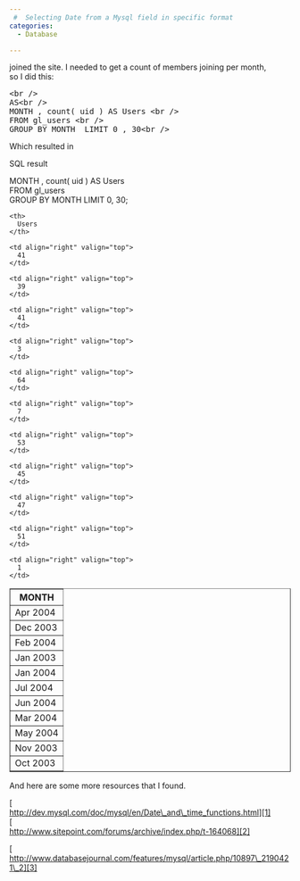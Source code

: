 ```yaml
---
 #  Selecting Date from a Mysql field in specific format
categories:
  - Database

---
```

joined the site. I needed to get a count of members joining per month,  
so I did this:

<pre>&lt;br /&gt;
AS&lt;br /&gt;
MONTH , count( uid ) AS Users &lt;br /&gt;
FROM gl_users &lt;br /&gt;
GROUP BY MONTH  LIMIT 0 , 30&lt;br /&gt;</pre>

Which resulted in 

SQL result 

MONTH , count( uid ) AS Users  
FROM gl_users  
GROUP BY MONTH LIMIT 0, 30; 

<table border="1" cellpadding="2" cellspacing="0">
  <tr>
    <th>
      MONTH
    </th>
    
    <th>
      Users
    </th>
  </tr>
  
  <tr>
    <td valign="top">
      Apr 2004
    </td>
    
    <td align="right" valign="top">
      41
    </td>
  </tr>
  
  <tr>
    <td valign="top">
      Dec 2003
    </td>
    
    <td align="right" valign="top">
      39
    </td>
  </tr>
  
  <tr>
    <td valign="top">
      Feb 2004
    </td>
    
    <td align="right" valign="top">
      41
    </td>
  </tr>
  
  <tr>
    <td valign="top">
      Jan 2003
    </td>
    
    <td align="right" valign="top">
      3
    </td>
  </tr>
  
  <tr>
    <td valign="top">
      Jan 2004
    </td>
    
    <td align="right" valign="top">
      64
    </td>
  </tr>
  
  <tr>
    <td valign="top">
      Jul 2004
    </td>
    
    <td align="right" valign="top">
      7
    </td>
  </tr>
  
  <tr>
    <td valign="top">
      Jun 2004
    </td>
    
    <td align="right" valign="top">
      53
    </td>
  </tr>
  
  <tr>
    <td valign="top">
      Mar 2004
    </td>
    
    <td align="right" valign="top">
      45
    </td>
  </tr>
  
  <tr>
    <td valign="top">
      May 2004
    </td>
    
    <td align="right" valign="top">
      47
    </td>
  </tr>
  
  <tr>
    <td valign="top">
      Nov 2003
    </td>
    
    <td align="right" valign="top">
      51
    </td>
  </tr>
  
  <tr>
    <td valign="top">
      Oct 2003
    </td>
    
    <td align="right" valign="top">
      1
    </td>
  </tr>
</table>

And here are some more resources that I found.

[  
http://dev.mysql.com/doc/mysql/en/Date\_and\_time_functions.html][1]  
[  
http://www.sitepoint.com/forums/archive/index.php/t-164068][2]

[  
http://www.databasejournal.com/features/mysql/article.php/10897\_2190421\_2][3]

 [2]: http://www.sitepoint.com/forums/archive/index.php/t-164068
 [3]: http://www.databasejournal.com/features/mysql/article.php/10897_2190421_2